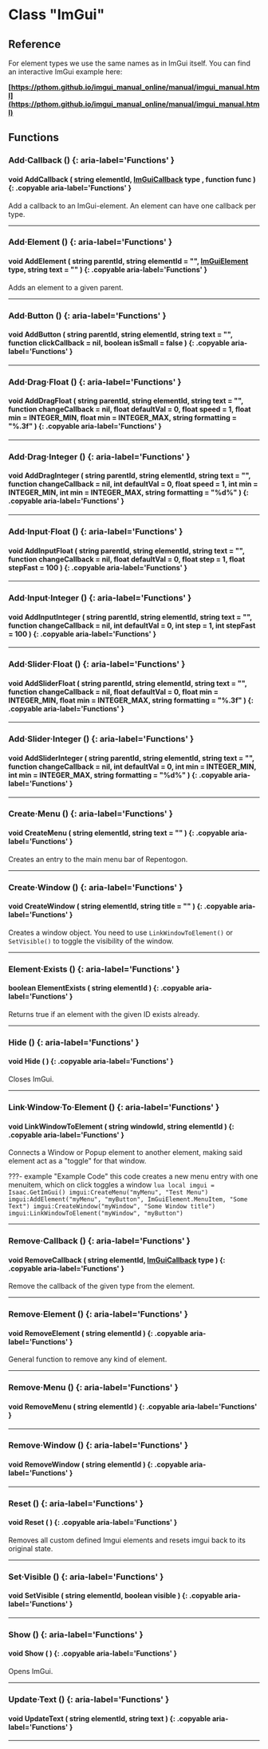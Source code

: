 # Class "ImGui"

## Reference
For element types we use the same names as in ImGui itself. You can find an interactive ImGui example here:

**[https://pthom.github.io/imgui_manual_online/manual/imgui_manual.html](https://pthom.github.io/imgui_manual_online/manual/imgui_manual.html)**

## Functions

### Add·Callback () {: aria-label='Functions' }
#### void AddCallback ( string elementId, [ImGuiCallback](enums/ImGuiCallback.md) type , function func ) {: .copyable aria-label='Functions' }
Add a callback to an ImGui-element. An element can have one callback per type.
___
### Add·Element () {: aria-label='Functions' }
#### void AddElement ( string parentId, string elementId = "", [ImGuiElement](enums/ImGuiElement.md) type, string text = "" ) {: .copyable aria-label='Functions' }
Adds an element to a given parent.
___
### Add·Button () {: aria-label='Functions' }
#### void AddButton ( string parentId, string elementId, string text = "", function clickCallback = nil, boolean isSmall = false ) {: .copyable aria-label='Functions' }
___
### Add·Drag·Float () {: aria-label='Functions' }
#### void AddDragFloat ( string parentId, string elementId, string text = "", function changeCallback = nil, float defaultVal = 0, float speed = 1, float min = INTEGER_MIN, float min = INTEGER_MAX, string formatting = "%.3f" ) {: .copyable aria-label='Functions' }
___
### Add·Drag·Integer () {: aria-label='Functions' }
#### void AddDragInteger ( string parentId, string elementId, string text = "", function changeCallback = nil, int defaultVal = 0, float speed = 1, int min = INTEGER_MIN, int min = INTEGER_MAX, string formatting = "%d%" ) {: .copyable aria-label='Functions' }
___
### Add·Input·Float () {: aria-label='Functions' }
#### void AddInputFloat ( string parentId, string elementId, string text = "", function changeCallback = nil, float defaultVal = 0, float step = 1, float stepFast = 100  ) {: .copyable aria-label='Functions' }
___
### Add·Input·Integer () {: aria-label='Functions' }
#### void AddInputInteger ( string parentId, string elementId, string text = "", function changeCallback = nil, int defaultVal = 0, int step = 1, int stepFast = 100  ) {: .copyable aria-label='Functions' }
___
### Add·Slider·Float () {: aria-label='Functions' }
#### void AddSliderFloat ( string parentId, string elementId, string text = "", function changeCallback = nil, float defaultVal = 0, float min = INTEGER_MIN, float min = INTEGER_MAX, string formatting = "%.3f" ) {: .copyable aria-label='Functions' }
___
### Add·Slider·Integer () {: aria-label='Functions' }
#### void AddSliderInteger ( string parentId, string elementId, string text = "", function changeCallback = nil, int defaultVal = 0, int min = INTEGER_MIN, int min = INTEGER_MAX, string formatting = "%d%" ) {: .copyable aria-label='Functions' }
___
### Create·Menu () {: aria-label='Functions' }
#### void CreateMenu ( string elementId, string text = "" ) {: .copyable aria-label='Functions' }
Creates an entry to the main menu bar of Repentogon.
___
### Create·Window () {: aria-label='Functions' }
#### void CreateWindow ( string elementId, string title = "" ) {: .copyable aria-label='Functions' }
Creates a window object. You need to use `LinkWindowToElement()` or `SetVisible()` to toggle the visibility of the window.
___
### Element·Exists () {: aria-label='Functions' }
#### boolean ElementExists ( string elementId ) {: .copyable aria-label='Functions' }
Returns true if an element with the given ID exists already.
___
### Hide () {: aria-label='Functions' }
#### void Hide ( ) {: .copyable aria-label='Functions' }
Closes ImGui.
___
### Link·Window·To·Element () {: aria-label='Functions' }
#### void LinkWindowToElement ( string windowId, string elementId ) {: .copyable aria-label='Functions' }
Connects a Window or Popup element to another element, making said element act as a "toggle" for that window.

???- example "Example Code"
    this code creates a new menu entry with one menuitem, which on click toggles a window
    ```lua
    local imgui = Isaac.GetImGui()
    imgui:CreateMenu("myMenu", "Test Menu")
    imgui:AddElement("myMenu", "myButton", ImGuiElement.MenuItem, "Some Text")
    imgui:CreateWindow("myWindow", "Some Window title")
    imgui:LinkWindowToElement("myWindow", "myButton")
    ```

___
### Remove·Callback () {: aria-label='Functions' }
#### void RemoveCallback ( string elementId, [ImGuiCallback](enums/ImGuiCallback.md) type ) {: .copyable aria-label='Functions' }
Remove the callback of the given type from the element.
___
### Remove·Element () {: aria-label='Functions' }
#### void RemoveElement ( string elementId ) {: .copyable aria-label='Functions' }
General function to remove any kind of element.
___
### Remove·Menu () {: aria-label='Functions' }
#### void RemoveMenu ( string elementId ) {: .copyable aria-label='Functions' }

___
### Remove·Window () {: aria-label='Functions' }
#### void RemoveWindow ( string elementId ) {: .copyable aria-label='Functions' }

___
### Reset () {: aria-label='Functions' }
#### void Reset ( ) {: .copyable aria-label='Functions' }
Removes all custom defined Imgui elements and resets imgui back to its original state.
___
### Set·Visible () {: aria-label='Functions' }
#### void SetVisible ( string elementId, boolean visible ) {: .copyable aria-label='Functions' }

___
### Show () {: aria-label='Functions' }
#### void Show ( ) {: .copyable aria-label='Functions' }
Opens ImGui.
___
### Update·Text () {: aria-label='Functions' }
#### void UpdateText ( string elementId, string text ) {: .copyable aria-label='Functions' }

___